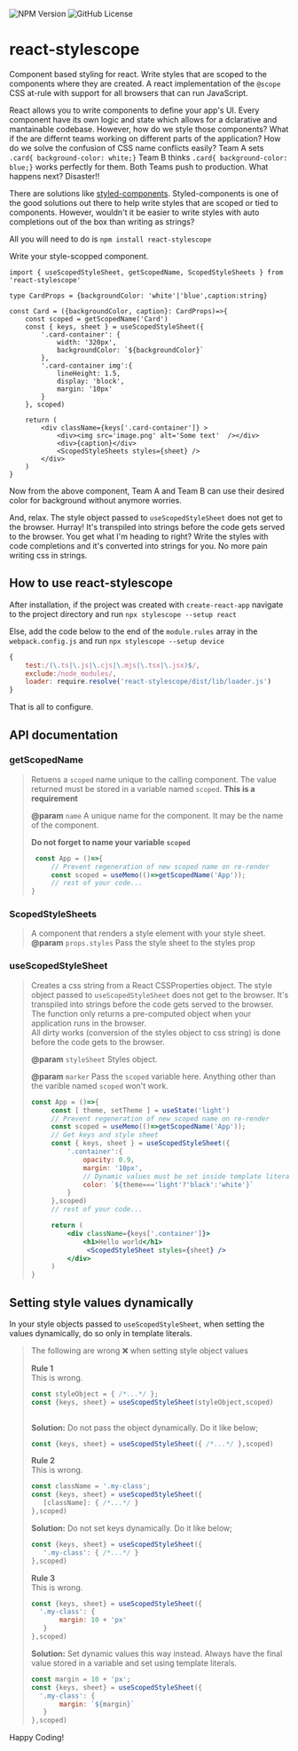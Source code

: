 ![NPM Version](https://img.shields.io/npm/v/react-stylescope) ![GitHub License](https://img.shields.io/github/license/KBismark/react-stylescope) 

# react-stylescope
Component based styling for react. Write styles that are scoped to the components where they are created. 
A react implementation of the `@scope` CSS at-rule with support for all browsers that can run JavaScript. 

React allows you to write components to define your app's UI. Every component have its own logic and state 
which allows for a dclarative and mantainable codebase. However, how do we style those components? What if 
the are differnt teams working on different parts of the application? How do we solve the confusion of CSS 
name conflicts easily? Team A sets `.card{ background-color: white;}` Team B thinks `.card{ background-color: blue;}` 
works perfectly for them. Both Teams push to production. What happens next? Disaster!!    

There are solutions like [styled-components](https://github.com/styled-components). Styled-components is one of the 
good solutions out there to help write styles that are scoped or tied to components. However, wouldn't it be easier to write 
styles with auto completions out of the box than writing as strings?   

All you will need to do is `npm install react-stylescope`   

Write your style-scopped component.    
```tsx
import { useScopedStyleSheet, getScopedName, ScopedStyleSheets } from 'react-stylescope'

type CardProps = {backgroundColor: 'white'|'blue',caption:string}

const Card = ({backgroundColor, caption}: CardProps)=>{
    const scoped = getScopedName('Card')
    const { keys, sheet } = useScopedStyleSheet({
        '.card-container': {
            width: '320px',
            backgroundColor: `${backgroundColor}`
        },
        '.card-container img':{
            lineHeight: 1.5,
            display: 'block',
            margin: '10px'
        }
    }, scoped)

    return (
        <div className={keys['.card-container']} >
            <div><img src='image.png' alt='Some text'  /></div>
            <div>{caption}</div>
            <ScopedStyleSheets styles={sheet} />
        </div>
    )
}

```    

Now from the above component, Team A and Team B can use their desired color for background without anymore worries. 

And, relax. The style object passed to `useScopedStyleSheet` does not get to the browser. Hurray! It's transpiled 
into strings before the code gets served to the browser. You get what I'm heading to right? Write the styles with 
code completions and it's converted into strings for you. No more pain writing css in strings.    

## How to use react-stylescope
After installation, if the project was created with `create-react-app` navigate to the project directory and run 
`npx stylescope --setup react`     

Else, add the code below to the end of the `module.rules` array in the `webpack.config.js` and run `npx stylescope --setup device`    
```js
{
    test:/(\.ts|\.js|\.cjs|\.mjs|\.tsx|\.jsx)$/,
    exclude:/node_modules/,
    loader: require.resolve('react-stylescope/dist/lib/loader.js')
}

```  

That is all to configure.    

## API documentation 

### getScopedName
> Retuens a `scoped` name unique to the calling component. The value returned 
> must be stored in a variable named `scoped`. **This is a requirement**  
>  
> **@param** `name` A unique name for the component. It may be the name of the component.    
> 
> **Do not forget to name your variable `scoped`**
> 
> ```js 
>  const App = ()=>{
>      // Prevent regeneration of new scoped name on re-render
>      const scoped = useMemo(()=>getScopedName('App'));
>      // rest of your code...
> }
>
>```

### ScopedStyleSheets
> A component that renders a style element with your style sheet.       
> **@param** `props.styles` Pass the style sheet to the styles prop

### useScopedStyleSheet 
> Creates a css string from a React CSSProperties object. The style object passed to `useScopedStyleSheet` 
> does not get to the browser. It's transpiled into strings before the code gets served to the browser. 
> The function only returns a pre-computed object when your application runs in the browser.     
> All dirty works (conversion of the styles object to css string) is done before the code gets to the browser.    
>    
> **@param** `styleSheet` Styles object.    
>
> **@param** `marker` Pass the `scoped` variable here. Anything other than the varible named `scoped` won't work. 
> 
> ```jsx
> const App = ()=>{
>      const [ theme, setTheme ] = useState('light')
>      // Prevent regeneration of new scoped name on re-render
>      const scoped = useMemo(()=>getScopedName('App'));
>      // Get keys and style sheet
>      const { keys, sheet } = useScopedStyleSheet({
>          '.container':{
>              opacity: 0.9,
>              margin: '10px',
>              // Dynamic values must be set inside template literals
>              color: `${theme==='light'?'black':'white'}`
>          }
>      },scoped)
>      // rest of your code...
> 
>      return (
>          <div className={keys['.container']}>
>              <h1>Hello world</h1>
>               <ScopedStyleSheet styles={sheet} />
>          </div>
>      )
> }
>
>```

## Setting style values dynamically
In your style objects passed to `useScopedStyleSheet`, when setting the values dynamically, do so only in template literals.    

> 
> The following are wrong ❌ when setting style object values
>
> **Rule 1**    
> This is wrong.
> ```js
> const styleObject = { /*...*/ };
> const {keys, sheet} = useScopedStyleSheet(styleObject,scoped) 
>  
>```
>
> **Solution:** Do not pass the object dynamically. Do it like below;    
> ```js
> const {keys, sheet} = useScopedStyleSheet({ /*...*/ },scoped)   
>```
>
> **Rule 2**    
> This is wrong.
> ```js
> const className = '.my-class';
> const {keys, sheet} = useScopedStyleSheet({
>    [className]: { /*...*/ }
> },scoped)   
>
>```
>
> **Solution:** Do not set keys dynamically. Do it like below;    
> ```js
> const {keys, sheet} = useScopedStyleSheet({
>    '.my-class': { /*...*/ }
> },scoped)   
>
>```
>
> **Rule 3**    
> This is wrong.
> ```js
> const {keys, sheet} = useScopedStyleSheet({
>   '.my-class': {
>        margin: 10 + 'px'
>    }
> },scoped)   
>
>```
>
> **Solution:** Set dynamic values this way instead. Always have the final value stored in a variable and 
> set using template literals.    
> ```js
> const margin = 10 + 'px';
> const {keys, sheet} = useScopedStyleSheet({
>   '.my-class': {
>        margin: `${margin}`
>    }
> },scoped)   
>
>```

Happy Coding!
